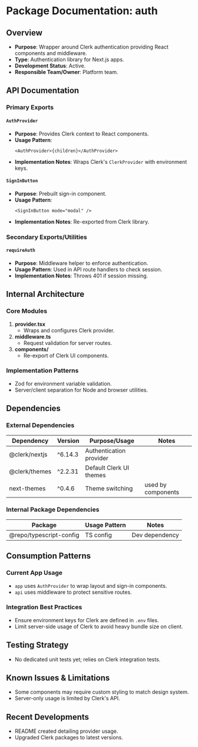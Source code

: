 # Package Documentation: auth

## Overview
- **Purpose**: Wrapper around Clerk authentication providing React components and middleware.
- **Type**: Authentication library for Next.js apps.
- **Development Status**: Active.
- **Responsible Team/Owner**: Platform team.

## API Documentation

### Primary Exports

#### `AuthProvider`
- **Purpose**: Provides Clerk context to React components.
- **Usage Pattern**:
  ```tsx
  <AuthProvider>{children}</AuthProvider>
  ```
- **Implementation Notes**: Wraps Clerk's `ClerkProvider` with environment keys.

#### `SignInButton`
- **Purpose**: Prebuilt sign-in component.
- **Usage Pattern**:
  ```tsx
  <SignInButton mode="modal" />
  ```
- **Implementation Notes**: Re-exported from Clerk library.

### Secondary Exports/Utilities

#### `requireAuth`
- **Purpose**: Middleware helper to enforce authentication.
- **Usage Pattern**: Used in API route handlers to check session.
- **Implementation Notes**: Throws 401 if session missing.

## Internal Architecture

### Core Modules
1. **provider.tsx**
   - Wraps and configures Clerk provider.
2. **middleware.ts**
   - Request validation for server routes.
3. **components/**
   - Re-export of Clerk UI components.

### Implementation Patterns
- Zod for environment variable validation.
- Server/client separation for Node and browser utilities.

## Dependencies

### External Dependencies
| Dependency | Version | Purpose/Usage | Notes |
|------------|---------|--------------|-------|
| @clerk/nextjs | ^6.14.3 | Authentication provider | |
| @clerk/themes | ^2.2.31 | Default Clerk UI themes | |
| next-themes | ^0.4.6 | Theme switching | used by components |

### Internal Package Dependencies
| Package | Usage Pattern | Notes |
|-----------|---------------|-------|
| @repo/typescript-config | TS config | Dev dependency |

## Consumption Patterns

### Current App Usage
- `app` uses `AuthProvider` to wrap layout and sign-in components.
- `api` uses middleware to protect sensitive routes.

### Integration Best Practices
- Ensure environment keys for Clerk are defined in `.env` files.
- Limit server-side usage of Clerk to avoid heavy bundle size on client.

## Testing Strategy
- No dedicated unit tests yet; relies on Clerk integration tests.

## Known Issues & Limitations
- Some components may require custom styling to match design system.
- Server-only usage is limited by Clerk's API.

## Recent Developments
- README created detailing provider usage.
- Upgraded Clerk packages to latest versions.
